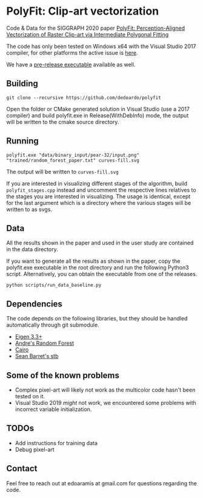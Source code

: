 # PolyFit: Clip-art vectorization
Code & Data for the SIGGRAPH 2020 paper [PolyFit: Perception-Aligned Vectorization of Raster Clip-art via Intermediate Polygonal Fitting](http://www.cs.ubc.ca/labs/imager/tr/2020/ClipArtVectorization/)

The code has only been tested on Windows x64 with the Visual Studio 2017 compiler, for other platforms the active issue is [here](https://github.com/dedoardo/polyfit/issues/4). 

We have a [pre-release executable](https://github.com/dedoardo/polyfit/releases/tag/prerelease-paper) available as well.

## Building
`git clone --recursive https://github.com/dedoardo/polyfit`

Open the folder or CMake generated solution in Visual Studio (use a 2017 compiler) and build polyfit.exe in Release(WithDebInfo) mode, the output will be written to the cmake source directory.

## Running
`polyfit.exe "data/binary_input/pear-32/input.png" "trained/random_forest_paper.txt" curves-fill.svg`

The output will be written to `curves-fill.svg`

If you are interested in visualizing different stages of the algorithm, build `polyfit_stages.cpp` instead and uncomment the respective lines relatives to the stages you are interested in visualizing. The usage is identical, except for the last argument which is a directory where the various stages will be written to as svgs.

## Data
All the results shown in the paper and used in the user study are contained in the data directory.

If you want to generate all the results as shown in the paper, copy the polyfit.exe executable in the root directory and run the following Python3 script. Alternatively, you can obtain the executable from one of the releases.

`python scripts/run_data_baseline.py`

## Dependencies
The code depends on the following libraries, but they should be handled automatically through git submodule.
- [Eigen 3.3+](http://eigen.tuxfamily.org/index.php?title=Main_Page)
- [Andre's Random Forest](https://github.com/bjoern-andres/random-forest)
- [Cairo](https://cairographics.org/download/)
- [Sean Barret's stb](https://github.com/nothings/stb)

## Some of the known problems
- Complex pixel-art will likely not work as the multicolor code hasn't been tested on it.
- Visual Studio 2019 *might* not work, we encountered some problems with incorrect variable initialization.

## TODOs
- Add instructions for training data
- Debug pixel-art

## Contact
Feel free to reach out at edoaramis at gmail.com for questions regarding the code. 
